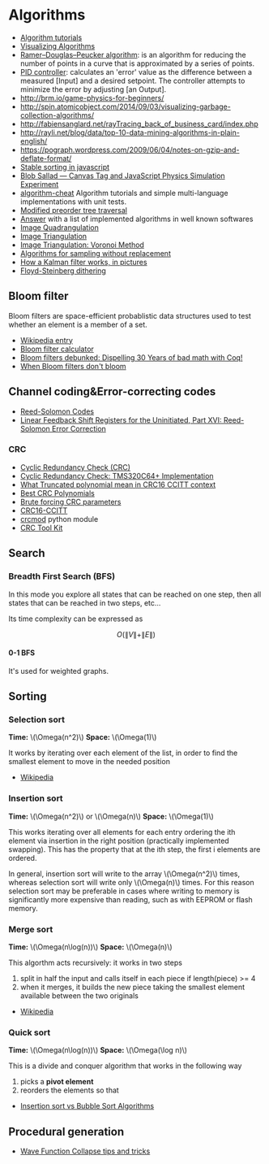 # Algorithms

 - [Algorithm tutorials](http://community.topcoder.com/tc?module=Static&d1=tutorials&d2=alg_index)
 - [Visualizing Algorithms](http://bost.ocks.org/mike/algorithms/)
 - [Ramer–Douglas–Peucker algorithm](http://en.wikipedia.org/wiki/Ramer%E2%80%93Douglas%E2%80%93Peucker_algorithm): is an algorithm for reducing the number of points in a curve that is approximated by a series of points.
 - [PID controller](http://playground.arduino.cc/Code/PIDLibrary): calculates an 'error' value as the difference between a measured [Input] and a desired setpoint. The controller attempts to minimize the error by adjusting [an Output].
 - http://brm.io/game-physics-for-beginners/
 - http://spin.atomicobject.com/2014/09/03/visualizing-garbage-collection-algorithms/
 - http://fabiensanglard.net/rayTracing_back_of_business_card/index.php
 - http://rayli.net/blog/data/top-10-data-mining-algorithms-in-plain-english/
 - https://pograph.wordpress.com/2009/06/04/notes-on-gzip-and-deflate-format/
 - [Stable sorting in javascript](http://blog.vjeux.com/2010/javascript/javascript-sorting-table.html)
 - [Blob Sallad — Canvas Tag and JavaScript Physics Simulation Experiment](https://dev.opera.com/articles/blob-sallad-canvas-tag-and-javascript/)
 - [algorithm-cheat](https://github.com/cirosantilli/algorithm-cheat) Algorithm tutorials and simple multi-language implementations with unit tests.
 - [Modified preorder tree traversal](https://www.caktusgroup.com/blog/2016/01/04/modified-preorder-tree-traversal-django/)
 - [Answer](http://cstheory.stackexchange.com/questions/19759/core-algorithms-deployed/19773#19773) with a list of implemented algorithms in well known softwares
 - [Image Quadrangulation](https://estebanhufstedler.com/2020/05/05/image-quadrangulation/)
 - [Image Triangulation](https://estebanhufstedler.com/2020/05/14/image-triangulation/)
 - [Image Triangulation: Voronoi Method](https://estebanhufstedler.com/2020/05/14/image-triangulation-voronoi-method/)
 - [Algorithms for sampling without replacement](https://timvieira.github.io/blog/post/2019/09/16/algorithms-for-sampling-without-replacement/)
 - [How a Kalman filter works, in pictures](https://www.bzarg.com/p/how-a-kalman-filter-works-in-pictures/)
 - [Floyd-Steinberg dithering](https://datagenetics.com/blog/february12021/index.html)

## Bloom filter

Bloom filters are space-efficient probablistic data structures used to test whether an element is a member of a set.

 - [Wikipedia entry](https://en.wikipedia.org/wiki/Bloom_filter)
 - [Bloom filter calculator](https://hur.st/bloomfilter/)
 - [Bloom filters debunked: Dispelling 30 Years of bad math with Coq!](https://gopiandcode.uk/logs/log-bloomfilters-debunked.html)
 - [When Bloom filters don't bloom](https://blog.cloudflare.com/when-bloom-filters-dont-bloom/)

## Channel coding&Error-correcting codes

 - [Reed-Solomon Codes](http://tesi.cab.unipd.it/43857/1/martini_tommaso_1008717_reedSolomonCodes.pdf)
 - [Linear Feedback Shift Registers for the Uninitiated, Part XVI: Reed-Solomon Error Correction](https://www.embeddedrelated.com/showarticle/1182.php)

### CRC

 - [Cyclic Redundancy Check (CRC)](http://ww1.microchip.com/downloads/en/appnotes/01148a.pdf)
 - [Cyclic Redundancy Check: TMS320C64+ Implementation](http://ww1.microchip.com/downloads/en/appnotes/01148a.pdf)
 - [What Truncated polynomial mean in CRC16 CCITT context](https://stackoverflow.com/questions/40787529/what-truncated-polynomial-mean-in-crc16-ccitt-context)
 - [Best CRC Polynomials](https://users.ece.cmu.edu/~koopman/crc/)
 - [Brute forcing CRC parameters](http://sitsec.net/blog/2012/02/10/brute-forcing-crc-parameters/)
 - [CRC16-CCITT](http://srecord.sourceforge.net/crc16-ccitt.html)
 - [crcmod](http://crcmod.sourceforge.net/) python module
 - [CRC Tool Kit](https://github.com/henryk/ctk)

## Search

### Breadth First Search (BFS)

In this mode you explore all states that can be reached on one step, then all
states that can be reached in two steps, etc...

Its time complexity can be expressed as

$$
O\left(\| V \| + \| E \|\right)
$$

#### 0-1 BFS

It's used for weighted graphs.

## Sorting

### Selection sort

**Time:** \\(\Omega(n^2)\\) **Space:** \\(\Omega(1)\\)

It works by iterating over each element of the list, in order to find
the smallest element to move in the needed position

 - [Wikipedia](https://en.wikipedia.org/wiki/Selection_sort)

### Insertion sort

**Time:** \\(\Omega(n^2)\\) or \\(\Omega(n)\\) **Space:** \\(\Omega(1)\\)

This works iterating over all elements for each entry ordering the ith element
via insertion in the right position (practically implemented swapping). This
has the property that at the ith step, the first i elements are ordered.

In general, insertion sort will write to the array \\(\Omega(n^2)\\) times,
whereas selection sort will write only \\(\Omega(n)\\) times. For this reason
selection sort may be preferable in cases where writing to memory is
significantly more expensive than reading, such as with EEPROM or flash memory.

### Merge sort

**Time:** \\(\Omega(n\log(n))\\) **Space:** \\(\Omega(n)\\)

This algorthm acts recursively: it works in two steps

 1. split in half the input and calls itself in each piece if length(piece) >= 4
 2. when it merges, it builds the new piece taking the smallest element available
 between the two originals

 - [Wikipedia](https://en.wikipedia.org/wiki/Merge_sort)

### Quick sort

**Time:** \\(\Omega(n\log(n))\\) **Space:** \\(\Omega(\log n)\\)

This is a divide and conquer algorithm that works in the following way

 1. picks a **pivot element**
 2. reorders the elements so that


 - [Insertion sort vs Bubble Sort Algorithms](https://stackoverflow.com/questions/17270628/insertion-sort-vs-bubble-sort-algorithms)

## Procedural generation

 - [Wave Function Collapse tips and tricks](https://www.boristhebrave.com/2020/02/08/wave-function-collapse-tips-and-tricks/)
